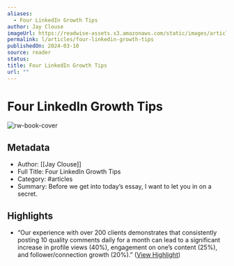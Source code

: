 ```yaml
---
aliases:
  - Four LinkedIn Growth Tips
author: Jay Clouse
imageUrl: https://readwise-assets.s3.amazonaws.com/static/images/article0.00998d930354.png
permalink: l/articles/four-linkedin-growth-tips
publishedOn: 2024-03-10
source: reader
status: 
title: Four LinkedIn Growth Tips
url: ""
---
```

# Four LinkedIn Growth Tips

![rw-book-cover](https://readwise-assets.s3.amazonaws.com/static/images/article0.00998d930354.png)

## Metadata

- Author: [[Jay Clouse]]
- Full Title: Four LinkedIn Growth Tips
- Category: #articles
- Summary: Before we get into today’s essay, I want to let you in on a secret.

## Highlights

- “Our experience with over 200 clients demonstrates that consistently posting 10 quality comments daily for a month can lead to a significant increase in profile views (40%), engagement on one’s content (25%), and follower/connection growth (20%).” ([View Highlight](https://read.readwise.io/read/01hrs02ct62fd5w9ycj51m23nk))
